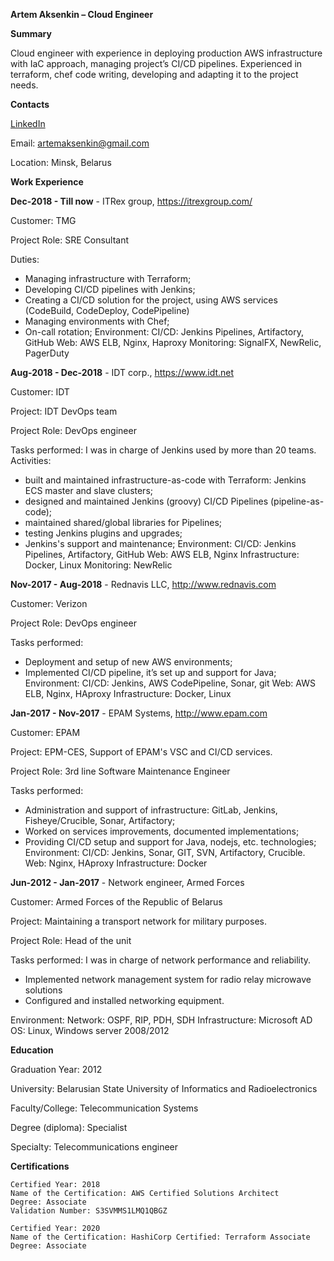 **Artem Aksenkin – Cloud Engineer**

**Summary**

Cloud engineer with experience in deploying production AWS infrastructure with IaC approach, managing project’s CI/CD pipelines. 
Experienced in terraform, chef code writing, developing and adapting it to the project needs.

**Contacts**

[LinkedIn](https://www.linkedin.com/in/artem-aksenkin/)

Email: artemaksenkin@gmail.com

Location: Minsk, Belarus

**Work Experience**

**Dec-2018 - Till now** - ITRex group, https://itrexgroup.com/

Customer: TMG

Project Role: SRE Consultant

Duties:
- Managing infrastructure with Terraform;
- Developing CI/CD pipelines with Jenkins;
- Creating a CI/CD solution for the project, using AWS services (CodeBuild, CodeDeploy, CodePipeline)
- Managing environments with Chef;
- On-call rotation;
  Environment:
  CI/CD: Jenkins Pipelines, Artifactory, GitHub
  Web: AWS ELB, Nginx, Haproxy
  Monitoring: SignalFX, NewRelic, PagerDuty

**Aug-2018 - Dec-2018** - IDT corp., https://www.idt.net

Customer: IDT

Project: IDT DevOps team

Project Role: DevOps engineer

Tasks performed:
I was in charge of Jenkins used by more than 20 teams. Activities:
- built and maintained infrastructure-as-code with Terraform: Jenkins ECS master and slave clusters;
- designed and maintained Jenkins (groovy) CI/CD Pipelines (pipeline-as-code);
- maintained shared/global libraries for Pipelines;
- testing Jenkins plugins and upgrades;
- Jenkins's support and maintenance;
  Environment:
  CI/CD: Jenkins Pipelines, Artifactory, GitHub
  Web: AWS ELB, Nginx
  Infrastructure: Docker, Linux
  Monitoring: NewRelic

**Nov-2017 - Aug-2018** - Rednavis LLC, http://www.rednavis.com

Customer: Verizon

Project Role: DevOps engineer

Tasks performed:
- Deployment and setup of new AWS environments;
- Implemented CI/CD pipeline, it’s set up and support for Java;
   Environment:
   CI/CD: Jenkins, AWS CodePipeline, Sonar, git
   Web: AWS ELB, Nginx, HAproxy
   Infrastructure: Docker, Linux

**Jan-2017 - Nov-2017** - EPAM Systems, http://www.epam.com

Customer: EPAM

Project: EPM-CES, Support of EPAM's VSC and CI/CD services.

Project Role: 3rd line Software Maintenance Engineer

Tasks performed:
- Administration and support of infrastructure: GitLab, Jenkins, Fisheye/Crucible, Sonar, Artifactory;
- Worked on services improvements, documented implementations;
- Providing CI/CD setup and support for Java, nodejs, etc. technologies; 
  Environment:
   CI/CD: Jenkins, Sonar, GIT, SVN, Artifactory, Crucible.
   Web: Nginx, HAproxy
   Infrastructure: Docker

**Jun-2012 - Jan-2017** - Network engineer, Armed Forces

Customer: Armed Forces of the Republic of Belarus

Project: Maintaining a transport network for military purposes.

Project Role: Head of the unit

Tasks performed:
I was in charge of network performance and reliability.
- Implemented network management system for radio relay microwave solutions
- Configured and installed networking equipment.

Environment: 
Network: OSPF, RIP, PDH, SDH
Infrastructure: Microsoft AD
   OS: Linux, Windows server 2008/2012 

**Education**

Graduation Year: 2012

University: Belarusian State University of Informatics and Radioelectronics

Faculty/College: Telecommunication Systems

Degree (diploma): Specialist

Specialty: Telecommunications engineer
   
**Certifications**
```
Certified Year: 2018
Name of the Certification: AWS Certified Solutions Architect
Degree: Associate
Validation Number: S3SVMMS1LMQ1QBGZ

Certified Year: 2020
Name of the Certification: HashiCorp Certified: Terraform Associate  
Degree: Associate
```
